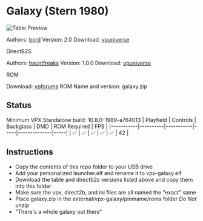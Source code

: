 # Galaxy (Stern 1980)

![Table Preview](https://vpuniverse.com/screenshots/monthly_2023_05/GX_FS.png.7b6654d63e40856485fb06f0bf8d16b8.png)

Authors: [bord](https://vpuniverse.com/profile/9265-bord/)
Version: 2.0
Download: [vpuniverse](https://vpuniverse.com/files/file/14344-galaxy-stern-1980/)

DirectB2S

Authors: [hauntfreaks](https://vpuniverse.com/profile/5216-hauntfreaks/)
Version: 1.0.0
Download: [vpuniverse](https://vpuniverse.com/files/file/14345-galaxy-stern-1980-b2s/)

ROM

Download: [vpforums](https://www.vpforums.org/index.php?app=downloads&showfile=739)
ROM Name and version: galaxy.zip

## Status 

Minimum VPX Standalone build: 10.8.0-1989-a764013
| Playfield | Controls | Backglass | DMD | ROM Required | FPS | 
|-----------|----------|-----------|-----|--------------|-----|
| :white_check_mark: | :white_check_mark: | :white_check_mark: | :white_check_mark: | :white_check_mark: | 42 |

## Instructions

- Copy the contents of this repo folder to your USB drive
- Add your personalized launcher.elf and rename it to vpx-galaxy.elf
- Download the table and directb2s versions listed above and copy them into this folder
- Make sure the vpx, direct2b, and ini files are all named the "exact" same
- Place galaxy.zip in the external/vpx-galaxy/pinmame/roms folder *Do Not unzip*
- "There's a whole galaxy out there"

